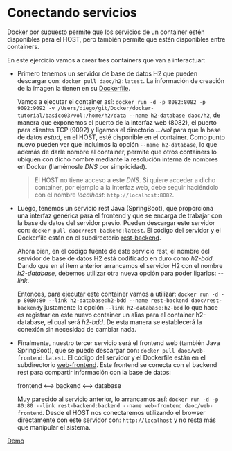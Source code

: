 # Conectando servicios

Docker por supuesto permite que los servicios de un container estén disponibles para el HOST, pero también permite que estén disponibles entre containers.

En este ejercicio vamos a crear tres containers que van a interactuar:

- Primero tenemos un servidor de base de datos H2 que pueden descargar con: `docker pull daoc/h2:latest`. La información de creación de la imagen la tienen en su [Dockerfile](./Dockerfile).

   Vamos a ejecutar el container así: `docker run -d -p 8082:8082 -p 9092:9092 -v /Users/diego/git/Docker/docker-tutorial/basico03/vol:/home/h2/data --name h2-database daoc/h2`, de manera que exponemos el puerto de la interfaz web (8082), el puerto para clientes TCP (9092) y ligamos el directorio *.../vol* para que la base de datos *estud*, en el HOST, esté disponible en el container. Como punto nuevo pueden ver que incluimos la opción `--name h2-database`, lo que además de darle nombre al container, permite que otros containers lo ubiquen con dicho nombre mediante la resolución interna de nombres en Docker (llamémosle *DNS* por simplicidad).
  > El HOST no tiene acceso a este *DNS*. Si quiere acceder a dicho container, por ejemplo a la interfaz web, debe seguir haciéndolo con el nombre *localhost*: `http://localhost:8082`.

- Luego, tenemos un servicio rest Java (SpringBoot), que proporciona una interfaz genérica para el frontend y que se encarga de trabajar con la base de datos del servidor previo. Pueden descargar este servidor con: `docker pull daoc/rest-backend:latest`. El código del servidor y el Dockerfile están en el subdirectorio [rest-backend](./rest-backend).

   Ahora bien, en el código fuente de este servicio rest, el nombre del servidor de base de datos H2 está codificado en duro como *h2-bdd*. Dando que en el item anterior arrancamos el servidor H2 con el nombre *h2-database*, debemos utilizar otra nueva opción para poder ligarlos: *--link*.
   
   Entonces, para ejecutar este container vamos a utilizar: `docker run -d -p 8080:80 --link h2-database:h2-bdd --name rest-backend daoc/rest-backend`y justamente la opción `--link h2-database:h2-bdd` lo que hace es registrar en este nuevo container un alias para el container h2-database, el cual será *h2-bdd*. De esta manera se establecerá la conexión sin necesidad de cambiar nada.
   
- Finalmente, nuestro tercer servicio será el frontend web (también Java SpringBoot), que se puede descargar con: `docker pull daoc/web-frontend:latest`. El código del servidor y el Dockerfile están en el subdirectorio [web-frontend](./web-frontend). Este frontend se conecta con el backend rest para compartir información con la base de datos:

   frontend <--> backend <--> database
   
   Muy parecido al servicio anterior, lo arrancamos así: `docker run -d -p 80:80 --link rest-backend:backend --name web-frontend daoc/web-frontend`. Desde el HOST nos conectaremos utilizando el browser directamente con este servidor con: `http://localhost` y no resta más que manipular el sistema.
   
[Demo]()

